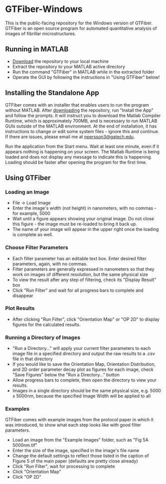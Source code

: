 # GTFiber-Windows
This is the public-facing repository for the Windows version of GTFiber. GTFiber is an open source program for automated quantitative analysis of images of fibrillar microstructures.

## Running in MATLAB
* [Download](https://github.com/Imperssonator/GTFiber-Windows/archive/master.zip) the repository to your local machine
* Extract the repository to your MATLAB active directory
* Run the command "GTFiber" in MATLAB while in the extracted folder
* Operate the GUI by following the instructions in "Using GTFiber" below!

## Installing the Standalone App
GTFiber comes with an installer that enables users to run the program without MATLAB. After [downloading](https://github.com/Imperssonator/GTFiber-Windows/archive/master.zip)
the repository, run "Install the App" and follow the prompts. It will instruct you to download the Matlab Compiler Runtime, which is approximately 700MB, and is necessary to run MATLAB GUIs outside of the MATLAB environment. 
At the end of installation, it has instructions to change or edit some system files - ignore this and continue. If there are issues, please email me at npersson3@gatech.edu.

Run the application from the Start menu. Wait at least one minute, even if it appears nothing is happening on your screen. The Matlab Runtime is being loaded and does not display any message to indicate this is happening. Loading should be faster after opening the program for the first time.

## Using GTFiber

### Loading an Image
* File -> Load Image
* Enter the image's width (not height) in nanometers, with no commas - for example, 5000
* Wait until a figure appears showing your original image. Do not close this figure - the image must be re-loaded to bring it back up.
* The name of your image will appear in the upper right once the loading is complete as well.

### Choose Filter Parameters
* Each filter parameter has an editable text box. Enter desired filter parameters, again, with no commas.
* Filter parameters are generally expressed in nanometers so that they work on images of different resolution, but the same physical size
* To view the result after any step of filtering, check its "Display Result" box
* Click "Run Filter" and wait for all progress bars to complete and disappear

### Plot Results
* After clicking "Run Filter", click "Orientation Map" or "OP 2D" to display figures for the calculated results.

### Running a Directory of Images
* "Run a Directory..." will apply your current filter parameters to each image file in a specified directory and output the raw results to a .csv file in that directory
* If you would like to save the Orientation Map, Orientation Distribution, and 2D order parameter decay plot as figures for each image, check "Save Figures" below the "Run a Directory..." button
* Allow progress bars to complete, then open the directory to view your results.
* Images in a single directory should be the same physical size, e.g. 5000 x 5000nm, because the specified Image Width will be applied to all

### Examples
GTFiber comes with example images from the protocol paper in which it was introduced, to show what each step looks like with good filter parameters.

* Load an image from the "Example Images" folder, such as "Fig 5A 5000nm.tif"
* Enter the size of the image, specified in the image's file name
* Change the default settings to reflect those listed in the caption of Figure 5 of the main paper (defaults are pretty close already)
* Click "Run Filter", wait for processing to complete
* Click "Orientation Map"
* Click "OP 2D"
